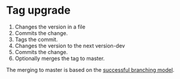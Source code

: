 # Tag upgrade

1. Changes the version in a file
2. Commits the change.
3. Tags the commit.
4. Changes the version to the next version-dev
5. Commits the change.
6. Optionally merges the tag to master.


The merging to master is based on the [successful branching model](http://nvie.com/posts/a-successful-git-branching-model/).